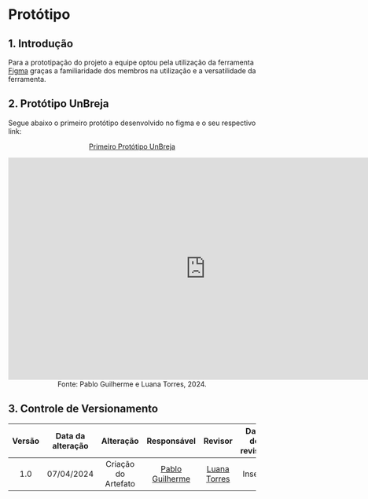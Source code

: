 # Protótipo

## 1. Introdução

Para a prototipação do projeto a equipe optou pela utilização da ferramenta [Figma](https://www.figma.com) graças a familiaridade dos membros na utilização e a versatilidade da ferramenta.

## 2. Protótipo UnBreja

Segue abaixo o primeiro protótipo desenvolvido no figma e o seu respectivo link:

<center> 

[Primeiro Protótipo UnBreja](https://www.figma.com/file/gvZdiNfKwDm5pkl4sr6EyG/Untitled?type=design&node-id=0%3A1&mode=design&t=YTuoAhAn7koZasEy-1) 

</center>

<iframe style="border: 1px solid rgba(0, 0, 0, 0.1);" width="800" height="450" src="https://www.figma.com/embed?embed_host=share&url=https%3A%2F%2Fwww.figma.com%2Ffile%2FgvZdiNfKwDm5pkl4sr6EyG%2FUntitled%3Ftype%3Ddesign%26node-id%3D0%253A1%26mode%3Ddesign%26t%3DYTuoAhAn7koZasEy-1" allowfullscreen></iframe>

<center>
Fonte: Pablo Guilherme e Luana Torres, 2024.
</center>

## 3. Controle de Versionamento 

| Versão | Data da alteração |      Alteração      |                   Responsável                   |                     Revisor                     | Data de revisão |
| :----: | :---------------: | :-----------------: | :---------------------------------------------: | :---------------------------------------------: | :-------------: |
|  1.0   |    07/04/2024     | Criação do Artefato | [Pablo Guilherme](https://github.com/PabloGJBS) | [Luana Torres](https://github.com/luanatorress) |     Inserir     |


